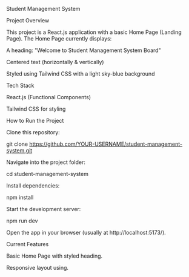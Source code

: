 Student Management System

Project Overview

This project is a React.js application with a basic Home Page (Landing Page).
The Home Page currently displays:

A heading: "Welcome to Student Management System Board"

Centered text (horizontally & vertically)

Styled using Tailwind CSS with a light sky-blue background

Tech Stack

React.js (Functional Components)

Tailwind CSS for styling

How to Run the Project

Clone this repository:

git clone https://github.com/YOUR-USERNAME/student-management-system.git


Navigate into the project folder:

cd student-management-system


Install dependencies:

npm install


Start the development server:

npm run dev


Open the app in your browser (usually at http://localhost:5173/).

Current Features

Basic Home Page with styled heading.

Responsive layout using.   